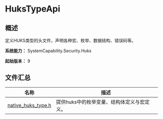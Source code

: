 # HuksTypeApi

## 概述

定义HUKS类型的头文件，声明各种宏、枚举、数据结构、错误码等。

**系统能力：** SystemCapability.Security.Huks

**起始版本：** 9
## 文件汇总

| 名称 | 描述 |
| -- | -- |
| [native_huks_type.h](capi-native-huks-type-h.md) | 提供huks中的枚举变量、结构体定义与宏定义。 |
